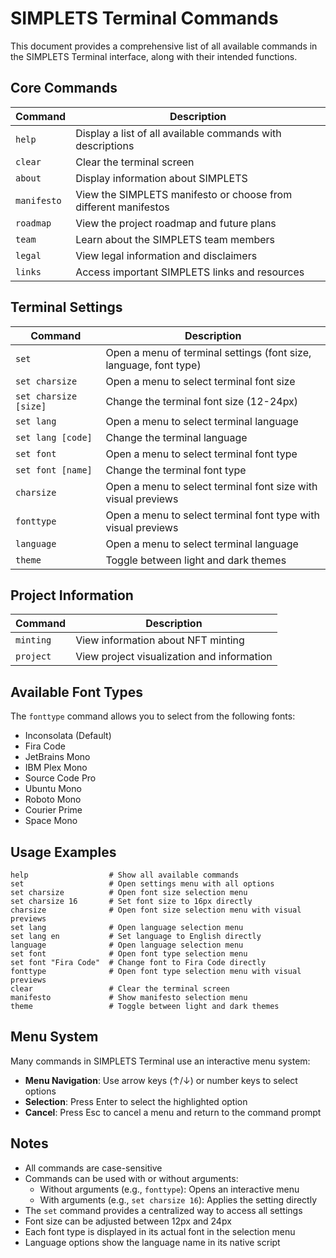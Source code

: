 # SIMPLETS Terminal Commands

This document provides a comprehensive list of all available commands in the SIMPLETS Terminal interface, along with their intended functions.

## Core Commands

| Command | Description |
|---------|-------------|
| `help` | Display a list of all available commands with descriptions |
| `clear` | Clear the terminal screen |
| `about` | Display information about SIMPLETS |
| `manifesto` | View the SIMPLETS manifesto or choose from different manifestos |
| `roadmap` | View the project roadmap and future plans |
| `team` | Learn about the SIMPLETS team members |
| `legal` | View legal information and disclaimers |
| `links` | Access important SIMPLETS links and resources |

## Terminal Settings

| Command | Description |
|---------|-------------|
| `set` | Open a menu of terminal settings (font size, language, font type) |
| `set charsize` | Open a menu to select terminal font size |
| `set charsize [size]` | Change the terminal font size (12-24px) |
| `set lang` | Open a menu to select terminal language |
| `set lang [code]` | Change the terminal language |
| `set font` | Open a menu to select terminal font type |
| `set font [name]` | Change the terminal font type |
| `charsize` | Open a menu to select terminal font size with visual previews |
| `fonttype` | Open a menu to select terminal font type with visual previews |
| `language` | Open a menu to select terminal language |
| `theme` | Toggle between light and dark themes |

## Project Information

| Command | Description |
|---------|-------------|
| `minting` | View information about NFT minting |
| `project` | View project visualization and information |

## Available Font Types

The `fonttype` command allows you to select from the following fonts:

- Inconsolata (Default)
- Fira Code
- JetBrains Mono
- IBM Plex Mono
- Source Code Pro
- Ubuntu Mono
- Roboto Mono
- Courier Prime
- Space Mono

## Usage Examples

```
help                  # Show all available commands
set                   # Open settings menu with all options
set charsize          # Open font size selection menu
set charsize 16       # Set font size to 16px directly
charsize              # Open font size selection menu with visual previews
set lang              # Open language selection menu
set lang en           # Set language to English directly
language              # Open language selection menu
set font              # Open font type selection menu
set font "Fira Code"  # Change font to Fira Code directly
fonttype              # Open font type selection menu with visual previews
clear                 # Clear the terminal screen
manifesto             # Show manifesto selection menu
theme                 # Toggle between light and dark themes
```

## Menu System

Many commands in SIMPLETS Terminal use an interactive menu system:

- **Menu Navigation**: Use arrow keys (↑/↓) or number keys to select options
- **Selection**: Press Enter to select the highlighted option
- **Cancel**: Press Esc to cancel a menu and return to the command prompt

## Notes

- All commands are case-sensitive
- Commands can be used with or without arguments:
  - Without arguments (e.g., `fonttype`): Opens an interactive menu
  - With arguments (e.g., `set charsize 16`): Applies the setting directly
- The `set` command provides a centralized way to access all settings
- Font size can be adjusted between 12px and 24px
- Each font type is displayed in its actual font in the selection menu
- Language options show the language name in its native script
